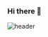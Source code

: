 ### Hi there 👋

![header](https://capsule-render.vercel.app/api?type=venom&color=#8a2be2&height=250&section=header&text=%20Welcome%20to%20-nl-Machine%20Choi's%20Github&fontColor=d6ace6&fontSize=70&animation=twinkling&fontSize=90)

<!--
**JunYong-Choi/JunYong-Choi** is a ✨ _special_ ✨ repository because its `README.md` (this file) appears on your GitHub profile.

Here are some ideas to get you started:

- 🔭 I’m currently working on ...
- 🌱 I’m currently learning ...
- 👯 I’m looking to collaborate on ...
- 🤔 I’m looking for help with ...
- 💬 Ask me about ...
- 📫 How to reach me: ...
- 😄 Pronouns: ...
- ⚡ Fun fact: ...
-->
